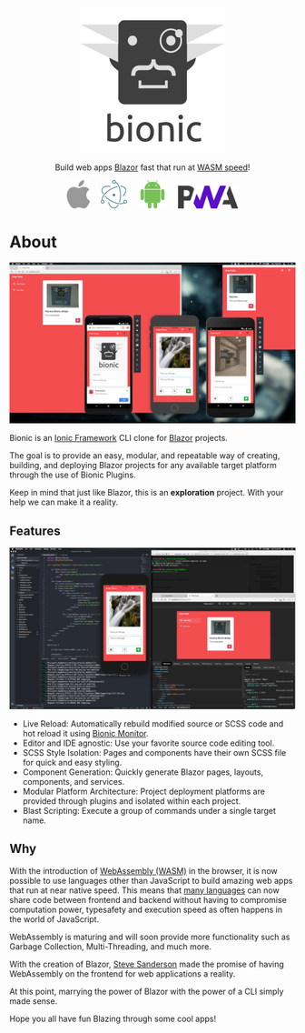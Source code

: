 <span style="display:block;text-align:center;">![bionic](images/logo-full.png)</span>

<span style="display:block;text-align:center">Build web apps [Blazor](https://blazor.net) fast that run at [WASM speed](https://hackernoon.com/screamin-speed-with-webassembly-b30fac90cd92)!</span>

<span style="display:block;text-align:center">
    <a href="platforms/capacitor/ios"><img src="images/apple-logo.svg" alt="iOS" height="50px"/></a>
    &nbsp;&nbsp;&nbsp;
    <a href="platforms/electron"><img src="images/electron-logo.png" alt="Electron" height="50px"/></a>
    &nbsp;&nbsp;&nbsp;
    <a href="platforms/capacitor/android"><img src="images/android-logo.png" alt="Android" height="50px"/></a>
    &nbsp;&nbsp;&nbsp;
    <img src="images/pwa-logo.png" alt="PWA" height="40px"/>
</span>

# About

<span style="display:block;text-align:center;">[![bionic](images/all-apps.png)](images/all-apps.png)</span>

Bionic is an [Ionic Framework](https://ionicframework.com/) CLI clone for [Blazor](https://blazor.net/) projects.

The goal is to provide an easy, modular, and repeatable way of creating, building, and deploying Blazor projects for any available target platform through the use of Bionic Plugins.

Keep in mind that just like Blazor, this is an **exploration** project. With your help we can make it a reality.

## Features

<span style="display:block;text-align:center;">[![bionic](images/app-dev.png)](images/app-dev.png)</span>

- Live Reload: Automatically rebuild modified source or SCSS code and hot reload it using [Bionic Monitor](./live-reload).
- Editor and IDE agnostic: Use your favorite source code editing tool.
- SCSS Style Isolation: Pages and components have their own SCSS file for quick and easy styling.
- Component Generation: Quickly generate Blazor pages, layouts, components, and services.
- Modular Platform Architecture: Project deployment platforms are provided through plugins and isolated within each project.
- Blast Scripting: Execute a group of commands under a single target name.

## Why

With the introduction of
[WebAssembly (WASM)](https://medium.com/mozilla-tech/why-webassembly-is-a-game-changer-for-the-web-and-a-source-of-pride-for-mozilla-and-firefox-dda80e4c43cb)
in the browser, it is now possible to use languages other than JavaScript to build amazing web apps that run at near native speed. This means that
[many languages](https://github.com/mbasso/awesome-wasm)
can now share code between frontend and backend without having to compromise computation power, typesafety and execution speed as often happens in the world of JavaScript.

WebAssembly is maturing and will soon provide more functionality such as Garbage Collection, Multi-Threading, and much more.

With the creation of Blazor, [Steve Sanderson](https://github.com/SteveSanderson) made the promise of having WebAssembly on the frontend for web applications a reality.

At this point, marrying the power of Blazor with the power of a CLI simply made sense.

Hope you all have fun Blazing through some cool apps!
